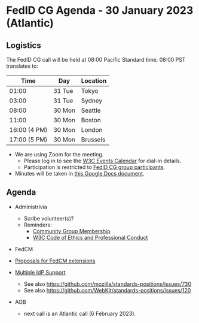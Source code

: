 # FedID CG Agenda - 30 January 2023 (Atlantic)

## Logistics

The FedID CG call will be held at 08:00 Pacific Standard time. 08:00 PST translates to:

| Time         | Day    | Location      |
| ------------ | ------ | ------------- |
| 01:00        | 31 Tue | Tokyo         |
| 03:00        | 31 Tue | Sydney        |
| 08:00        | 30 Mon | Seattle       |
| 11:00        | 30 Mon | Boston        |
| 16:00 (4 PM) | 30 Mon | London        |
| 17:00 (5 PM) | 30 Mon | Brussels      |


* We are using Zoom for the meeting.
    * Please log in to see the [W3C Events Calendar](https://www.w3.org/events/meetings/ca7d8762-b6f1-4229-bb8e-aa734d58b11a/20230130T080000) for dial-in details. 
    * Participation is restricted to [FedID CG group participants](https://www.w3.org/community/fed-id/participants).
* Minutes will be taken in [this Google Docs document](https://docs.google.com/document/d/1O7Rn8Aj4rsYWohdEP61lnGdgkai0xTZFQgm7XEA0RBM/edit#).


## Agenda

* Administrivia
  * Scribe volunteer(s)?
  * Reminders: 
     * [Community Group Membership](https://www.w3.org/community/fed-id/)
     * [W3C Code of Ethics and Professional Conduct](https://www.w3.org/Consortium/cepc/)


*  FedCM
  * [Proposals for FedCM extensions](https://github.com/fedidcg/FedCM/tree/main/proposals)
  * [Multiple IdP Support](https://github.com/fedidcg/FedCM/blob/main/proposals/multi-idp-api.md)
     * See also <https://github.com/mozilla/standards-positions/issues/730>
     * See also <https://github.com/WebKit/standards-positions/issues/120>

* AOB
   * next call is an Atlantic call (6 February 2023). 
